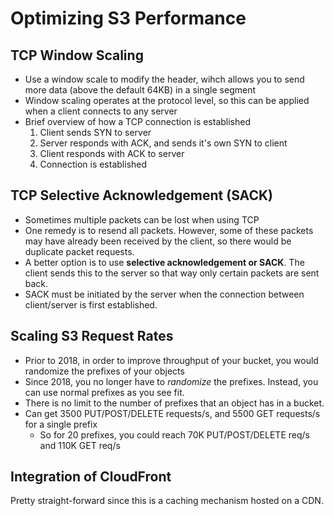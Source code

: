# Optimizing S3 Performance

## TCP Window Scaling
- Use a window scale to modify the header, wihch allows you to send more data (above the default 64KB) in a single segment
- Window scaling operates at the protocol level, so this can be applied when a client connects to any server
- Brief overview of how a TCP connection is established
	1. Client sends SYN to server
	2. Server responds with ACK, and sends it's own SYN to client
	3. Client responds with ACK to server
	4. Connection is established

## TCP Selective Acknowledgement (SACK)
- Sometimes multiple packets can be lost when using TCP
- One remedy is to resend all packets. However, some of these packets may have already been received by the client, so there would be duplicate packet requests.
- A better option is to use **selective acknowledgement or SACK**. The client sends this to the server so that way only certain packets are sent back.
- SACK must be initiated by the server when the connection between client/server is first established.

## Scaling S3 Request Rates
- Prior to 2018, in order to improve throughput of your bucket, you would randomize the prefixes of your objects
- Since 2018, you no longer have to _randomize_ the prefixes. Instead, you can use normal prefixes as you see fit.
- There is no limit to the number of prefixes that an object has in a bucket.
- Can get 3500 PUT/POST/DELETE requests/s, and 5500 GET requests/s for a single prefix
	- So for 20 prefixes, you could reach 70K PUT/POST/DELETE req/s and 110K GET req/s

## Integration of CloudFront

Pretty straight-forward since this is a caching mechanism hosted on a CDN.
